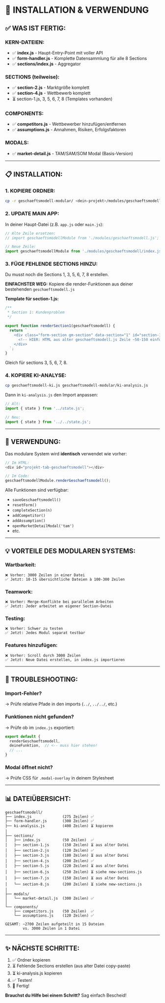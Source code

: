 # 🚀 INSTALLATION & VERWENDUNG

## ✅ WAS IST FERTIG:

### KERN-DATEIEN:
- ✅ **index.js** - Haupt-Entry-Point mit voller API
- ✅ **form-handler.js** - Komplette Datensammlung für alle 8 Sections
- ✅ **sections/index.js** - Aggregator

### SECTIONS (teilweise):
- ✅ **section-2.js** - Marktgröße komplett
- ✅ **section-4.js** - Wettbewerb komplett
- ⏳ section-1.js, 3, 5, 6, 7, 8 (Templates vorhanden)

### COMPONENTS:
- ✅ **competitors.js** - Wettbewerber hinzufügen/entfernen
- ✅ **assumptions.js** - Annahmen, Risiken, Erfolgsfaktoren

### MODALS:
- ✅ **market-detail.js** - TAM/SAM/SOM Modal (Basis-Version)

---

## 📋 INSTALLATION:

### 1. KOPIERE ORDNER:
```bash
cp -r geschaeftsmodell-modular/ <dein-projekt>/modules/geschaeftsmodell/
```

### 2. UPDATE MAIN APP:
In deiner Haupt-Datei (z.B. `app.js` oder `main.js`):

```javascript
// Alte Zeile ersetzen:
// import geschaeftsmodellModule from './modules/geschaeftsmodell.js';

// Neue Zeile:
import geschaeftsmodellModule from './modules/geschaeftsmodell/index.js';
```

### 3. FÜGE FEHLENDE SECTIONS HINZU:

Du musst noch die Sections 1, 3, 5, 6, 7, 8 erstellen.

**EINFACHSTER WEG:**
Kopiere die render-Funktionen aus deiner bestehenden `geschaeftsmodell.js`

**Template für section-1.js:**
```javascript
/**
 * Section 1: Kundenproblem
 */

export function renderSection1(geschaeftsmodell) {
  return `
    <div class="form-section gm-section" data-section="1" id="section-1">
      <!-- HIER: HTML aus alter geschaeftsmodell.js Zeile ~50-150 einfügen -->
    </div>
  `;
}
```

Gleich für sections 3, 5, 6, 7, 8.

### 4. KOPIERE KI-ANALYSE:
```bash
cp geschaeftsmodell-ki.js geschaeftsmodell-modular/ki-analysis.js
```

Dann in `ki-analysis.js` den Import anpassen:
```javascript
// Alt:
import { state } from '../state.js';

// Neu:
import { state } from '../../state.js';
```

---

## 🎯 VERWENDUNG:

Das modulare System wird **identisch** verwendet wie vorher:

```javascript
// Im HTML:
<div id="projekt-tab-geschaeftsmodell"></div>

// Im Code:
geschaeftsmodellModule.renderGeschaeftsmodell();
```

Alle Funktionen sind verfügbar:
- `saveGeschaeftsmodell()`
- `resetForm()`
- `completeSection(n)`
- `addCompetitor()`
- `addAssumption()`
- `openMarketDetailModal('tam')`
- etc.

---

## 💡 VORTEILE DES MODULAREN SYSTEMS:

### **Wartbarkeit:**
```
❌ Vorher: 3000 Zeilen in einer Datei
✅ Jetzt: 10-15 übersichtliche Dateien à 100-300 Zeilen
```

### **Teamwork:**
```
❌ Vorher: Merge-Konflikte bei parallelem Arbeiten
✅ Jetzt: Jeder arbeitet an eigener Section-Datei
```

### **Testing:**
```
❌ Vorher: Schwer zu testen
✅ Jetzt: Jedes Modul separat testbar
```

### **Features hinzufügen:**
```
❌ Vorher: Scroll durch 3000 Zeilen
✅ Jetzt: Neue Datei erstellen, in index.js importieren
```

---

## 🐛 TROUBLESHOOTING:

### Import-Fehler?
→ Prüfe relative Pfade in den imports (`../`, `../../`, etc.)

### Funktionen nicht gefunden?
→ Prüfe ob im `index.js` exportiert:
```javascript
export default {
  renderGeschaeftsmodell,
  deineFunktion,  // <-- muss hier stehen!
  // ...
}
```

### Modal öffnet nicht?
→ Prüfe CSS für `.modal-overlay` in deinem Stylesheet

---

## 📊 DATEIÜBERSICHT:

```
geschaeftsmodell/
├── index.js              (275 Zeilen) ✅
├── form-handler.js       (300 Zeilen) ✅
├── ki-analysis.js        (400 Zeilen) ⏳ kopieren
│
├── sections/
│   ├── index.js          (50 Zeilen)  ✅
│   ├── section-1.js      (150 Zeilen) ⏳ aus alter Datei
│   ├── section-2.js      (120 Zeilen) ✅
│   ├── section-3.js      (180 Zeilen) ⏳ aus alter Datei
│   ├── section-4.js      (200 Zeilen) ✅
│   ├── section-5.js      (220 Zeilen) ⏳ aus alter Datei
│   ├── section-6.js      (250 Zeilen) ⏳ siehe new-sections.js
│   ├── section-7.js      (150 Zeilen) ⏳ aus alter Datei
│   └── section-8.js      (200 Zeilen) ⏳ siehe new-sections.js
│
├── modals/
│   └── market-detail.js  (300 Zeilen) ✅
│
└── components/
    ├── competitors.js    (50 Zeilen)  ✅
    └── assumptions.js    (120 Zeilen) ✅

GESAMT: ~2700 Zeilen aufgeteilt in 15 Dateien
        vs. 3000 Zeilen in 1 Datei
```

---

## ✨ NÄCHSTE SCHRITTE:

1. ✅ Ordner kopieren
2. ⏳ Fehlende Sections erstellen (aus alter Datei copy-paste)
3. ⏳ ki-analysis.js kopieren
4. ✅ Testen!
5. 🎉 Fertig!

**Brauchst du Hilfe bei einem Schritt?** Sag einfach Bescheid!